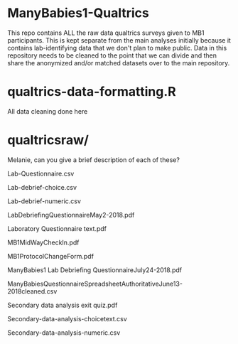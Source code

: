# ManyBabies1-Qualtrics

This repo contains ALL the raw data qualtrics surveys given to MB1 participants. This is kept separate from the main analyses initially because it contains lab-identifying data that we don't plan to make public. Data in this repository needs to be cleaned to the point that we can divide and then share the anonymized and/or matched datasets over to the main repository. 

# qualtrics-data-formatting.R

All data cleaning done here

# qualtricsraw/

Melanie, can you give a brief description of each of these? 

Lab-Questionnaire.csv

Lab-debrief-choice.csv

Lab-debrief-numeric.csv

LabDebriefingQuestionnaireMay2-2018.pdf

Laboratory Questionnaire text.pdf

MB1MidWayCheckIn.pdf

MB1ProtocolChangeForm.pdf

ManyBabies1 Lab Debriefing QuestionnaireJuly24-2018.pdf

ManyBabiesQuestionnaireSpreadsheetAuthoritativeJune13-2018cleaned.csv

Secondary data analysis exit quiz.pdf

Secondary-data-analysis-choicetext.csv

Secondary-data-analysis-numeric.csv
